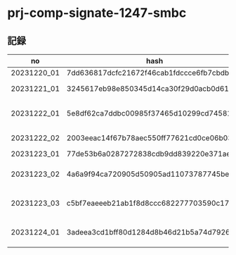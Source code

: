 # prj-comp-signate-1247-smbc

## 記録

| no | hash | memo |
| -- | ---- | ---- |
| 20231220_01 | 7dd636817dcfc21672f46cab1fdccce6fb7cbdbb | EDA |
| 20231221_01 | 3245617eb98e850345d14ca30f29d0acb0d61f44 | Fix categorical columns |
| 20231222_01 | 5e8df62ca7ddbc00985f37465d10299cd7458137 | Drop duplicated columns |
| 20231222_02 | 2003eeac14f67b78aec550ff77621cd0ce06b037 | Add target encoding |
| 20231223_01 | 77de53b6a0287272838cdb9dd839220e371aeafd | Check CV |
| 20231223_02 | 4a6a9f94ca720905d50905ad11073787745be0d0 | Optimize prediction proba |
| 20231223_03 | c5bf7eaeeeb21ab1f8d8ccc682277703590c17df | Change KFold to StratifiedKFold |
| 20231224_01 | 3adeea3cd1bff80d1284d8b46d21b5a74d7926f4 | Try binary model for each class |
